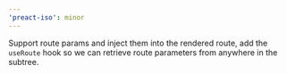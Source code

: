 ```yaml
---
'preact-iso': minor
---
```


Support route params and inject them into the rendered route, add the `useRoute` hook so we can retrieve route parameters from anywhere in the subtree.
